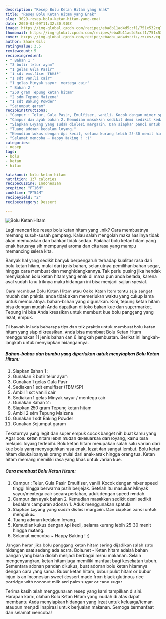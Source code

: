 ```yaml
---
description: "Resep Bolu Ketan Hitam yang Enak"
title: "Resep Bolu Ketan Hitam yang Enak"
slug: 3029-resep-bolu-ketan-hitam-yang-enak
date: 2020-08-09T11:32:30.930Z
image: https://img-global.cpcdn.com/recipes/eba8b11ad4d5ccf1/751x532cq70/bolu-ketan-hitam-foto-resep-utama.jpg
thumbnail: https://img-global.cpcdn.com/recipes/eba8b11ad4d5ccf1/751x532cq70/bolu-ketan-hitam-foto-resep-utama.jpg
cover: https://img-global.cpcdn.com/recipes/eba8b11ad4d5ccf1/751x532cq70/bolu-ketan-hitam-foto-resep-utama.jpg
author: Shane Gill
ratingvalue: 3.5
reviewcount: 5
recipeingredient:
- " Bahan 1 "
- "3 butir telur ayam"
- "1 gelas Gula Pasir"
- "1 sdt emulfiser TBMSP"
- "1 sdt vanili cair"
- "1 gelas Minyak sayur  mentega cair"
- " Bahan 2 "
- "250 gram Tepung ketan hitam"
- "2 sdm Tepung Maizena"
- "1 sdt Baking Powder"
- "Sejumput garam"
recipeinstructions:
- "Campur : Telur, Gula Pasir, Emulfiser, vanili. Kocok dengan mixer speed tinggi hingga berwarna putih berjejak. Setelah itu masukan Minyak sayur/mentega cair secara perlahan, aduk dengan speed rendah."
- "Campur dan ayak bahan 2. Kemudian masukkan sedikit demi sedikit kedalam campuran adonan 1. Aduk menggunakan spatula"
- "Siapkan Loyang yang sudah diolesi margarin. Dan siapkan panci untuk mengukus."
- "Tuang adonan kedalam loyang."
- "Kemudian kukus dengan Api kecil, selama kurang lebih 25-30 menit hingga matang."
- "Selamat mencoba ~ Happy Baking ! :)"
categories:
- Resep
tags:
- bolu
- ketan
- hitam

katakunci: bolu ketan hitam 
nutrition: 127 calories
recipecuisine: Indonesian
preptime: "PT16M"
cooktime: "PT54M"
recipeyield: "2"
recipecategory: Dessert

---
```



![Bolu Ketan Hitam](https://img-global.cpcdn.com/recipes/eba8b11ad4d5ccf1/751x532cq70/bolu-ketan-hitam-foto-resep-utama.jpg)

Lagi mencari ide resep bolu ketan hitam yang unik? Cara membuatnya memang susah-susah gampang. Kalau salah mengolah maka hasilnya tidak akan memuaskan dan bahkan tidak sedap. Padahal bolu ketan hitam yang enak harusnya sih mempunyai aroma dan cita rasa yang mampu memancing selera kita.

Banyak hal yang sedikit banyak berpengaruh terhadap kualitas rasa dari bolu ketan hitam, mulai dari jenis bahan, selanjutnya pemilihan bahan segar, hingga cara membuat dan menghidangkannya. Tak perlu pusing jika hendak menyiapkan bolu ketan hitam yang enak di mana pun anda berada, karena asal sudah tahu triknya maka hidangan ini bisa menjadi sajian spesial.

Cara membuat Bolu Ketan Hitam atau Cake Ketan Item tentu saja sangat mudah dan praktis. anda tidak akan memerlukan waktu yang cukup lama untuk membuatnya. bahan-bahan yang digunakan. Kini, tepung ketan hitam bisa dengan mudah Anda dapatkan di toko bahan kue dan supermarket. Tepung ini bisa Anda kreasikan untuk membuat kue bolu panggang yang lezat, empuk.


Di bawah ini ada beberapa tips dan trik praktis untuk membuat bolu ketan hitam yang siap dikreasikan. Anda bisa membuat Bolu Ketan Hitam menggunakan 11 jenis bahan dan 6 langkah pembuatan. Berikut ini langkah-langkah untuk menyiapkan hidangannya.

<!--inarticleads1-->

##### Bahan-bahan dan bumbu yang diperlukan untuk menyiapkan Bolu Ketan Hitam:

1. Siapkan  Bahan 1 :
1. Gunakan 3 butir telur ayam
1. Gunakan 1 gelas Gula Pasir
1. Sediakan 1 sdt emulfiser (TBM/SP)
1. Ambil 1 sdt vanili cair
1. Sediakan 1 gelas Minyak sayur / mentega cair
1. Gunakan  Bahan 2 :
1. Siapkan 250 gram Tepung ketan hitam
1. Ambil 2 sdm Tepung Maizena
1. Gunakan 1 sdt Baking Powder
1. Gunakan Sejumput garam


Teksturnya yang legit dan super empuk cocok banget nih buat kamu yang Agar bolu ketan hitam lebih mudah dikeluarkan dari loyang, kamu bisa melapisi loyang terlebihi. Bolu ketan hitam merupakan salah satu varian dari kue bolu yang menyuguhkan rasa enak, lezat dan sangat lembut. Bolu ketan hitam disukai banyak orang mulai dari anak-anak hingga orang tua. Ketan hitam memang memiliki rasa yang khas untuk varian kue. 

<!--inarticleads2-->

##### Cara membuat Bolu Ketan Hitam:

1. Campur : Telur, Gula Pasir, Emulfiser, vanili. Kocok dengan mixer speed tinggi hingga berwarna putih berjejak. Setelah itu masukan Minyak sayur/mentega cair secara perlahan, aduk dengan speed rendah.
1. Campur dan ayak bahan 2. Kemudian masukkan sedikit demi sedikit kedalam campuran adonan 1. Aduk menggunakan spatula
1. Siapkan Loyang yang sudah diolesi margarin. Dan siapkan panci untuk mengukus.
1. Tuang adonan kedalam loyang.
1. Kemudian kukus dengan Api kecil, selama kurang lebih 25-30 menit hingga matang.
1. Selamat mencoba ~ Happy Baking ! :)


Jangan heran jika bolu panggang ketan hitam sering dijadikan salah satu hidangan saat sedang ada acara. Bola.net - Ketan hitam adalah bahan pangan yang biasa diolah menjadi berbagai menu makanan. Selain mengenyangkan, ketan hitam juga memiliki manfaat bagi kesehatan tubuh. Sementara adonan pandan dikukus, buat adonan bolu ketan hitamnya dengan cara yang sama. Bubur ketan hitam, bubur pulut hitam or bubur injun is an Indonesian sweet dessert made from black glutinous rice porridge with coconut milk and palm sugar or cane sugar. 

Terima kasih telah menggunakan resep yang kami tampilkan di sini. Harapan kami, olahan Bolu Ketan Hitam yang mudah di atas dapat membantu Anda menyiapkan hidangan yang lezat untuk keluarga/teman ataupun menjadi inspirasi untuk berjualan makanan. Semoga bermanfaat dan selamat mencoba!

